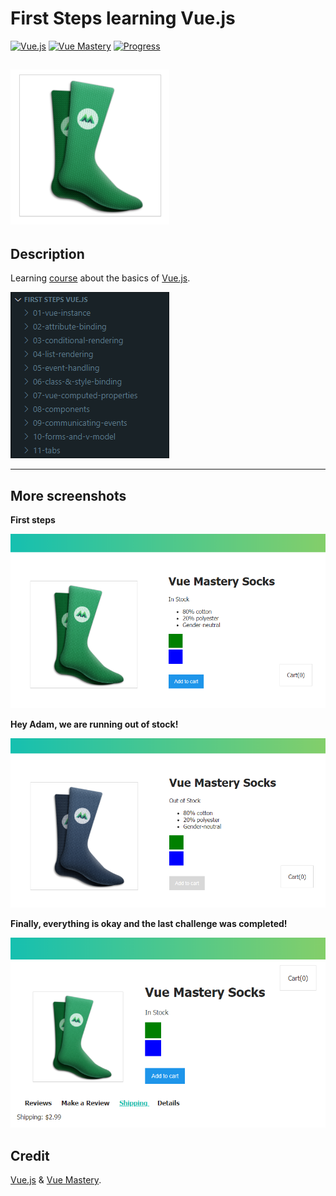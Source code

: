 # First Steps learning Vue.js
[![Vue.js](https://img.shields.io/badge/Vue.js-2.x-42b983.svg)](https://vuejs.org/)
[![Vue Mastery](https://img.shields.io/badge/Vue-Mastery-blue.svg)](https://www.vuemastery.com/)
[![Progress](https://img.shields.io/badge/My%20progress-100%25-green.svg)](https://www.vuemastery.com/courses/intro-to-vue-js/)

[![Screenshot](./screenshots/green-socks.png)](https://www.vuemastery.com/courses/intro-to-vue-js/)
---

## Description

Learning [course](https://www.vuemastery.com/courses/intro-to-vue-js/) about the basics of [Vue.js](https://vuejs.org/).

[![all_11_classes](./screenshots/all-11-classes-vuemastery.png)](https://www.vuemastery.com/courses/intro-to-vue-js/)

---

## More screenshots

**First steps**

[![Screenshot_web_store](./screenshots/socks-web-store.png)](https://www.vuemastery.com/courses/intro-to-vue-js/)


**Hey Adam, we are running out of stock!**

[![Screenshot_out_of_stock](./screenshots/socks-web-store-out-of-stock.png)](https://www.vuemastery.com/courses/intro-to-vue-js/)


**Finally, everything is okay and the last challenge was completed!**

[![Screenshot_last_challenge](./screenshots/last-challenge.png)](https://www.vuemastery.com/courses/intro-to-vue-js/)

## Credit

[Vue.js](https://vuejs.org/) & [Vue Mastery](https://www.vuemastery.com/courses/intro-to-vue-js/).